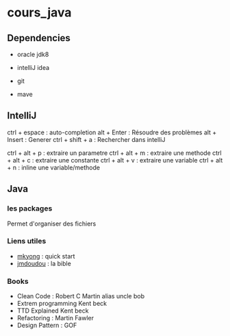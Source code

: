 # cours_java

## Dependencies 

- oracle jdk8
- intelliJ idea
- git

- mave

## IntelliJ

ctrl + espace : auto-completion	
alt + Enter : Résoudre des problèmes
alt + Insert : Generer
ctrl + shift + a : Rechercher dans intelliJ

ctrl + alt + p : extraire un parametre
ctrl + alt + m : extraire une methode
ctrl + alt + c : extraire une constante
ctrl + alt + v : extraire une variable
ctrl + alt + n : inline une variable/methode
## Java

### les packages 

Permet d'organiser des fichiers

### Liens utiles

- [mkyong](http://www.mkyong.com/) : quick start
- [jmdoudou](https://www.jmdoudoux.fr/accueil_java.htm#dej) : la bible


### Books

- Clean Code : Robert C Martin alias uncle bob
- Extrem programming Kent beck
- TTD Explained Kent beck
- Refactoring : Martin Fawler
- Design Pattern : GOF





